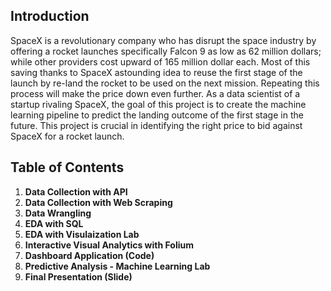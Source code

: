 ## Introduction

SpaceX is a revolutionary company who has disrupt the space industry by offering a rocket launches specifically Falcon 9 as low as 62 million dollars; while other providers cost upward of 165 million dollar each. Most of this saving thanks to SpaceX astounding idea to reuse the first stage of the launch by re-land the rocket to be used on the next mission. Repeating this process will make the price down even further. As a data scientist of a startup rivaling SpaceX, the goal of this project is to create the machine learning pipeline to predict the landing outcome of the first stage in the future. This project is crucial in identifying the right price to bid against SpaceX for a rocket launch.

## Table of Contents
1. **Data Collection with API**
2. **Data Collection with Web Scraping**
3. **Data Wrangling**
4. **EDA with SQL**
5. **EDA with Visulaization Lab**
6. **Interactive Visual Analytics with Folium**
7. **Dashboard Application (Code)**
8. **Predictive Analysis - Machine Learning Lab**
9. **Final Presentation (Slide)**

